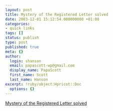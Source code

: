 ```yaml
---
layout: post
title: Mystery of the Registered Letter solved
date: 2003-12-01 15:12:54.000000000 +01:00
categories:
- quick links
tags: []
status: publish
type: post
published: true
meta: {}
author:
  login: shanson
  email: papascott-wp@gmail.com
  display_name: PapaScott
  first_name: Scott
  last_name: Hanson
excerpt: !ruby/object:Hpricot::Doc
  options: {}
---
```

<p><a title="Mama's company car was recalled by BMW" href="https://www.papascott.de/2003/11/29/2726.php">Mystery of the Registered Letter solved</a></p>
